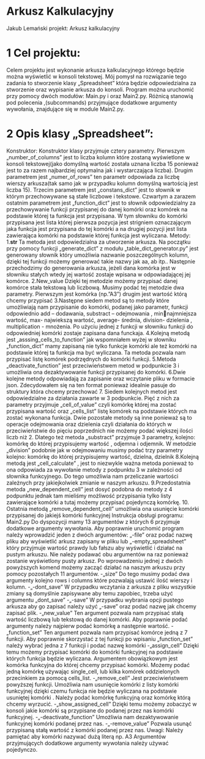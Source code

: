 # Arkusz Kalkulacyjny 
Jakub Lemański projekt: Arkusz kalkulacyjny
# 1 Cel projektu: 
Celem projektu jest wykonanie arkusza kalkulacyjnego którego będzie można wyświetlić w konsoli 
tekstowej. Mój pomysł na rozwiązanie tego zadania to stworzenie klasy „Spreadsheet” która będzie 
odpowiedzialna za stworzenie oraz wypisanie arkusza do konsoli. Program można uruchomić przy 
pomocy dwóch modułów: Main.py i oraz Main2.py. Różnicą stanowią pod polecenia ,(subcommands) 
przyjmujące dodatkowe argumenty wywołania, znajdujące się w module Main2.py.
# 2 Opis klasy „Spreadsheet”:
Konstruktor: 
Konstruktor klasy przyjmuje cztery parametry. Pierwszym „number_of_columns” jest to 
liczba kolumn które zostaną wyświetlone w konsoli tekstowej(jako domyślną wartość została uznana 
liczba 15 ponieważ jest to za razem najbardziej optymalna jak i wystarczająca liczba). Drugim 
parametrem jest „numer_of_rows” ten parametr odpowiada za liczbę wierszy arkusza(tak samo jak 
w przypadku kolumn domyślną wartością jest liczba 15). Trzecim parametrem jest „constans_dict” 
jest to słownik w którym przechowywane są stałe liczbowe i tekstowe. Czwartym a zarazem ostatnim 
parametrem jest „function_dict” jest to słownik odpowiedzialny za przechowywanie funkcji 
przypisanej do danej komórki oraz komórek na podstawie której ta funkcja jest przypisana. W tym 
słowniku do komórki przypisana jest lista której pierwsza pozycja jest strigniem oznaczającym jaka 
funkcja jest przypisana do tej komórki a na drugiej pozycji jest lista zawierająca komórki na podstawie 
której funkcja jest wyliczana.
Metody:
1.__str__ Ta metoda jest odpowiedzialna za utworzenie arkusza. Na początku przy pomocy 
funkcji „generate_dict” z modułu „table_dict_generator.py” jest generowany słownik który 
umożliwia nazwanie poszczególnych kolumn, dzięki tej funkcji możemy generować takie nazwy jak 
aa, ab itp.. Następnie przechodzimy do generowania arkusza, jeżeli dana komórka jest w słowniku 
stałych wtedy jej wartość zostaje wpisana w odpowiadającej jej komórce.
2.New_value Dzięki tej metodzie możemy przypisać danej komórce stała tekstową lub 
liczbową. Musimy podać tej metodzie dwa parametry. Pierwszym jest komórka (np.”A3”) drugim jest 
wartość którą chcemy przypisać
3.Następne siedem metod są to metody które umożliwiają nam przypisanie do komórki, 
podanej jako parametr, funkcji odpowiednio add – dodawania, substract – odejmowania , minnajmniejsza wartość, max- najwiekszą wartość, average- średnia, division- dzielenia , multiplication -
mnożenia. Po użyciu jednej z funkcji w słowniku funkcji do odpowiedniej komórki zostaje zapisana 
dana funckaja.
4.Kolejną metodą jest „asssing_cells_to_function” jak wspomniałem wyżej w słowniku 
„function_dict” mamy zapisaną nie tylko funkcje komórki ale też komórki na podstawie której ta 
funkcja ma być wyliczana. Ta metoda pozwala nam przypisać listę komórek podrzędnych do komórki 
funkcji.
5.Metoda „deactivate_function” jest przeciwieństwem metod w podpunkcie 3 i umożliwia 
ona dezaktywowanie funkcji przypisanej do komórki.
6.Dwie kolejne metody odpowiadają za zapisanie oraz wczytanie pliku w formacie json. 
Zdecydowałem się na ten format ponieważ idealnie pasuje do struktury która chcemy przechować
7. Siedem kolejnych metod jest odpowiedzialne za działania zawarte w 3 podpunkcie. Pięć z 
nich za parametry przyjmuje „cell_of_value” czyli komórkę której ma zostać przypisana wartość oraz 
„cells_list” listę komórek na podstawie których ma zostać wykonana funkcja. Dwie pozostałe metody 
są inne ponieważ są to operacje odejmowania oraz dzielenia czyli działania do których w 
przeciwieństwie do pięciu poprzednich nie możemy podać większej ilości liczb niż 2. Dlatego też 
metoda „substract” przyjmuje 3 parametry, kolejno: komórkę do której przypisujemy wartość , 
odjemna i odjemnik. W metodzie „division” podobnie jak w odejmowaniu musimy podać trzy 
parametry kolejno: komórkę do której przypisujemy wartość, dzielna, dzielnik
8.Kolejną metodą jest „cell_calculate” , jest to niezwykle ważna metoda ponieważ to ona 
odpowiada za wywołanie metody z podpunktu 3 w zależności od słownika funkcyjnego. Do tego 
umożliwia nam przeliczanie wartości zależnych przy jakiejkolwiek zmianie w naszym arkuszu.
9.Przedostatnia metoda „new_dependent_cell” jest dosyć podobna do metody z 4 
podpunktu jednak tam mieliśmy możliwość przypisania tylko listy zawierające komórki a tutaj 
możemy przypisać pojedynczą komórkę.
10. Ostatnia metodą „remove_dependent_cell” umożliwia ona usunięcie komórki przypisanej 
do jakiejś komórki funkcyjnej
Instrukcja obsługi programu:
Main2.py
Do dyspozycji mamy 13 argumentów z których 6 przyjmuje dodatkowe argumenty wywołania. Aby 
poprawnie uruchomić program należy wprowadzić jeden z dwóch argumentów: „-file” oraz podać 
nazwę pliku aby wyświetlić arkusz zapisany w pliku lub „-empty_spreadsheet” który przyjmuje 
wartość prawdy lub fałszu aby wyświetlić i działać na pustym arkuszu. Nie należy podawać obu 
argumentów na raz ponieważ zostanie wyświetlony pusty arkusz. Po wprowadzeniu jednej z dwóch 
powyższych komend możemy zacząć działać na naszym arkuszu przy pomocy pozostałych 11 
argumentów.
-„size” Do tego musimy podać dwa argumenty kolejno rows i columns które pozwalają ustawić ilość 
wierszy i kolumn.
-„-dont_save” W przypadku wczytania z arkusza z pliku wszystkie zmiany są domyślnie zapisywane 
aby temu zapobiec, trzeba użyć argumentu „dont_save”
-„-save” W przypadku wybrania opcji pustego arkusza aby go zapisać należy użyć „-save” oraz podać 
nazwę jak chcemy zapisać plik.
-„new_value” Ten argument pozwala nam przypisać stałą wartość liczbową lub tekstową do danej 
komórki. Aby poprawnie podać argumenty należy najpierw podać komórkę a następnie wartość.
-„function_set” Ten argument pozwala nam przypisać komórce jedną z 7 funkcji. Aby poprawnie 
skorzystać z tej funkcji po wpisaniu „function_set” należy wybrać jedna z 7 funkcji i podać nazwę 
komórki 
-„assign_cell” Dzięki temu możemy przypisać komórki do komórki funkcyjnej na podstawie których 
funkcja będzie wyliczana. Argumentem obowiązkowym jest komórka funkcyjna do której chcemy 
przypisać komórki. Możemy podać jedną komórkę używając single_cell, lub kilka komórek 
oddzielonych przecinkiem za pomocą cells_list.
-„remove_cell” Jest przeciwieństwem powyższej funkcji. Umożliwia nam usunięcie komórki z listy 
komórki funkcyjnej dzięki czemu funkcja nie będzie wyliczana na podstawie usuniętej komórki .
Należy podać komórkę funkcyjną oraz komórkę którą chcemy wyrzucić.
-„show_assigned_cell” Dzięki temu możemy zobaczyć w konsoli jakie komórki są przypisane do 
podanej przez nas komórki funkcyjnej.
-„-deactivate_function” Umożliwia nam dezaktywowanie funkcyjnej komórki podanej przez nas.
-„-remove_value” Pozwala usunąć przypisaną stałą wartość z komórki podanej przez nas.
Uwagi:
Należy pamiętać aby komórki nazywać dużą literą np. A3 
Argumentów przyjmujących dodatkowe argumenty wywołania należy używać pojedynczo.
